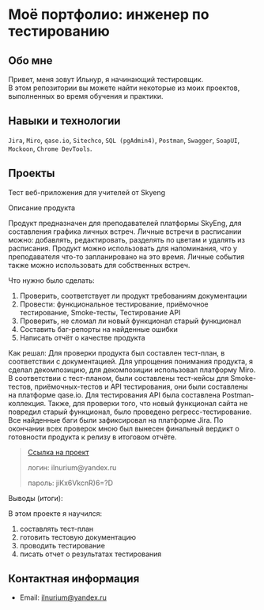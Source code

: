 # Моё портфолио: инженер по тестированию

## Обо мне 

Привет, меня зовут Ильнур, я начинающий тестировщик. <br>
В этом репозитории вы можете найти некоторые из моих проектов, выполненных во время обучения и практики.
<br>

## Навыки и технологии
``Jira``, ``Miro``, ``qase.io``, ``Sitechco``, ``SQL (pgAdmin4)``, ``Postman``, ``Swagger``, ``SoapUI``, ``Mockoon``, ``Chrome DevTools``. <br>



## Проекты

<p> Тест веб-приложения для учителей от Skyeng</p>
<p>Описание продукта<p>
<p>Продукт предназначен для преподавателей платформы SkyEng, для составления графика личных встреч. Личные встречи в расписании можно: добавлять, редактировать, разделять по цветам и удалять из расписания. Продукт можно использовать для напоминания, что у преподавателя что-то запланировано на это время. Личные события также можно использовать для собственных встреч.<p>
<p>Что нужно было сделать:<p>
<ol>
  <li>Проверить, соответствует ли продукт требованиям документации</li>
  <li>Провести: функциональное тестирование, приёмочное тестирование, Smoke-тесты, Тестирование API</li>
  <li>Проверить, не сломал ли новый функционал старый функционал</li>
  <li>Составить баг-репорты на найденные ошибки</li>
  <li>Написать отчёт о качестве продукта</li>
</ol>

<p>Как решал: Для проверки продукта был составлен тест-план, в соответствии с документацией. Для упрощения понимания продукта, я сделал декомпозицию, для декомпозиции использовал платформу Miro. В соответствии с тест-планом, были составлены тест-кейсы для Smoke-тестов, приёмочных-тестов и API тестирования, они были составлены на платформе qase.io. Для тестирования API была составлена Postman-коллекция. Также, для проверки того, что новый функционал сайта не повредил старый функционал, было проведено регресс-тестирование. Все найденные баги были зафиксировал на платформе Jira. По окончании всех проверок мною был вынесен финальный вердикт о готовности продукта к релизу в итоговом отчёте. <p>

>  <a href="https://ilnur-k.atlassian.net/l/cp/BWMMY8wi">Ссылка на проект</a>
> <p> логин: ilnurium@yandex.ru </p>
> <p> пароль: jiKx6VkcnR)6=?D </p>

 <p>Выводы (итоги):<p>
    <p>В этом проекте я научился: <p>
<ol>
  <li>составлять тест-план</li>
  <li>готовить тестовую документацию</li>
  <li>проводить тестирование</li>
   <li>писать отчет о результатах тестирования</li>
</ol>

## Контактная информация
- Email: ilnurium@yandex.ru
